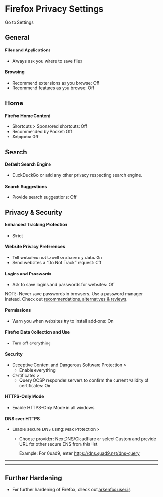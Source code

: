 # Firefox Privacy Settings

Go to Settings.



## General

#### Files and Applications
- Always ask you where to save files

#### Browsing
- Recommend extensions as you browse: Off
- Recommend features as you browse: Off



## Home

#### Firefox Home Content
- Shortcuts > Sponsored shortcuts: Off
- Recommended by Pocket: Off
- Snippets: Off



## Search

#### Default Search Engine
- DuckDuckGo or add any other privacy respecting search engine.

#### Search Suggestions
- Provide search suggestions: Off



## Privacy & Security

#### Enhanced Tracking Protection
- Strict

#### Website Privacy Preferences
- Tell websites not to sell or share my data: On
- Send websites a “Do Not Track” request: Off

#### Logins and Passwords
- Ask to save logins and passwords for websites: Off

NOTE: Never save passwords in browsers. Use a password manager instead. Check out [recommendations, alternatives & reviews](https://github.com/StellarSand/privacy-settings#recommendations-alternatives--reviews).

#### Permissions
- Warn you when websites try to install add-ons: On

#### Firefox Data Collection and Use
- Turn off everything

#### Security
- Deceptive Content and Dangerous Software Protection >
  - Enable everything
- Certificates >
  - Query OCSP responder servers to confirm the current validity of certificates: On

#### HTTPS-Only Mode
- Enable HTTPS-Only Mode in all windows

#### DNS over HTTPS
- Enable secure DNS using: Max Protection >
  - Choose provider: NextDNS/Cloudflare or select Custom and provide URL for other secure DNS from [this list](https://www.privacyguides.org/dns/).
  
    Example: For Quad9, enter https://dns.quad9.net/dns-query

---
---

## Further Hardening
- For further hardening of Firefox, check out [arkenfox user.js](https://github.com/arkenfox/user.js).